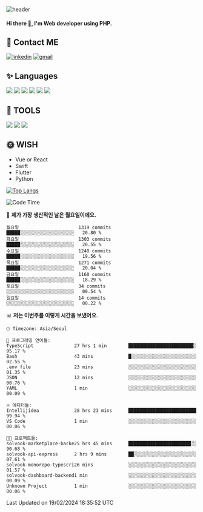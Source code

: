 ![header](https://capsule-render.vercel.app/api?type=waving&color=auto&height=300&section=header&text=Elin&fontSize=90&animation=twinkling)

#### Hi there 👋, I'm <b>Web developer</b> using PHP. ####

<!--
- 🔭 I’m currently working on Uniwill
- 🌱 I’m currently learning Vue or React or Python.
-->

<!---#### I am PHP developer --->

## 💌 Contact ME ###
[<img src='https://img.shields.io/badge/-EunjiKo-%230A66C2?style=flat-square&logo=LinkedIn&logoColor=white' alt='linkedin'>](https://www.linkedin.com/in/https://www.linkedin.com/in/eunji-ko-00a907164//)  [<img src='https://img.shields.io/badge/-einee214%40gmail.com-%23EA4335?style=flat-square&logo=Gmail&logoColor=white' alt='gmail'>](einee214@gmail.com)  


## ✨ Languages
<img src='https://img.shields.io/badge/-PHP-%23777BB4?style=for-the-badge&logo=PHP&logoColor=white'> <img src='https://img.shields.io/badge/-Laravel-%23FF2D20?style=for-the-badge&logo=Laravel&logoColor=white'> <img src='https://img.shields.io/badge/Jquery-%230769AD?style=for-the-badge&logo=Jquery&logoColor=white'> <img src='https://img.shields.io/badge/CSS3-%231572B6?style=for-the-badge&logo=CSS3&logoColor=white'> <img src='https://img.shields.io/badge/Bootstrap-%237952B3?style=for-the-badge&logo=Bootstrap&logoColor=white' > <img src='https://img.shields.io/badge/MySQL-%234479A1?style=for-the-badge&logo=MySQL&logoColor=white' >

## 🌷 TOOLS
<img src='https://img.shields.io/badge/PHPSTORM-%23000000?style=for-the-badge&logo=PhpStorm&logoColor=white' > <img src='https://img.shields.io/badge/GitLab-%23FCA121?style=for-the-badge&logo=GitLab&logoColor=white' > <img src='https://img.shields.io/badge/GitHub-%23181717?style=for-the-badge&logo=GitHub&logoColor=white'>


## 🌞 WISH
- Vue or React
- Swift
- Flutter
- Python


[![Top Langs](https://github-readme-stats.vercel.app/api/top-langs/?username=ein214&layout=compact)](https://github.com/anuraghazra/github-readme-stats)

<!--START_SECTION:waka-->
![Code Time](http://img.shields.io/badge/Code%20Time-3%2C279%20hrs%2017%20mins-blue)

📅 **제가 가장 생산적인 날은 월요일이에요.** 

```text
월요일                      1319 commits        █████░░░░░░░░░░░░░░░░░░░░   20.80 % 
화요일                      1303 commits        █████░░░░░░░░░░░░░░░░░░░░   20.55 % 
수요일                      1240 commits        █████░░░░░░░░░░░░░░░░░░░░   19.56 % 
목요일                      1271 commits        █████░░░░░░░░░░░░░░░░░░░░   20.04 % 
금요일                      1160 commits        █████░░░░░░░░░░░░░░░░░░░░   18.29 % 
토요일                      34 commits          ░░░░░░░░░░░░░░░░░░░░░░░░░   00.54 % 
일요일                      14 commits          ░░░░░░░░░░░░░░░░░░░░░░░░░   00.22 % 
```


📊 **저는 이번주를 이렇게 시간을 보냈어요.** 

```text
🕑︎ Timezone: Asia/Seoul

💬 프로그래밍 언어들: 
TypeScript               27 hrs 1 min        ████████████████████████░   95.17 % 
Bash                     43 mins             █░░░░░░░░░░░░░░░░░░░░░░░░   02.55 % 
.env file                23 mins             ░░░░░░░░░░░░░░░░░░░░░░░░░   01.35 % 
JSON                     12 mins             ░░░░░░░░░░░░░░░░░░░░░░░░░   00.76 % 
YAML                     1 min               ░░░░░░░░░░░░░░░░░░░░░░░░░   00.09 % 

🔥 에디터들: 
Intellijidea             28 hrs 23 mins      █████████████████████████   99.94 % 
VS Code                  1 min               ░░░░░░░░░░░░░░░░░░░░░░░░░   00.06 % 

🐱‍💻 프로젝트들: 
solvook-marketplace-backe25 hrs 45 mins      ███████████████████████░░   90.68 % 
solvook-api-express      2 hrs 9 mins        ██░░░░░░░░░░░░░░░░░░░░░░░   07.61 % 
solvook-monorepo-typescri26 mins             ░░░░░░░░░░░░░░░░░░░░░░░░░   01.57 % 
solvook-dashboard-backend1 min               ░░░░░░░░░░░░░░░░░░░░░░░░░   00.09 % 
Unknown Project          1 min               ░░░░░░░░░░░░░░░░░░░░░░░░░   00.06 % 
```


 Last Updated on 19/02/2024 18:35:52 UTC
<!--END_SECTION:waka-->

<!---![GitHub stats](https://github-readme-stats.vercel.app/api?username=ein214&show_icons=true&theme=dracula)  --->




